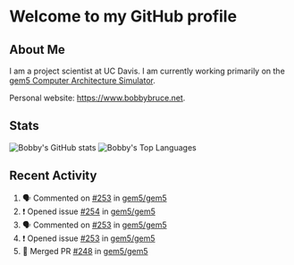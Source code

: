 # Welcome to my GitHub profile

## About Me

I am a project scientist at UC Davis. I am currently working primarily on the [gem5 Computer Architecture Simulator](https://github.com/gem5).

Personal website: <https://www.bobbybruce.net>.

## Stats

![Bobby's GitHub stats](https://github-readme-stats.vercel.app/api?username=bobbyrbruce&show_icons=true&theme=responsive&include_all_commits=true&count_private=true&show=reviews)
![Bobby's Top Languages ](https://github-readme-stats.vercel.app/api/top-langs/?username=bobbyrbruce&layout=compact&theme=responsive&count_private=true&langs_count=10)

## Recent Activity

<!--START_SECTION:activity-->
1. 🗣 Commented on [#253](https://github.com/gem5/gem5/issues/253#issuecomment-1702896595) in [gem5/gem5](https://github.com/gem5/gem5)
2. ❗ Opened issue [#254](https://github.com/gem5/gem5/issues/254) in [gem5/gem5](https://github.com/gem5/gem5)
3. 🗣 Commented on [#253](https://github.com/gem5/gem5/issues/253#issuecomment-1702351700) in [gem5/gem5](https://github.com/gem5/gem5)
4. ❗ Opened issue [#253](https://github.com/gem5/gem5/issues/253) in [gem5/gem5](https://github.com/gem5/gem5)
5. 🎉 Merged PR [#248](https://github.com/gem5/gem5/pull/248) in [gem5/gem5](https://github.com/gem5/gem5)
<!--END_SECTION:activity-->
